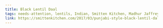 ```yaml
---
title: Black Lentil Daal
tags: needs-attention, lentils, Indian, Smitten Kitchen, Madhur Jaffrey
link: https://smittenkitchen.com/2017/03/punjabi-style-black-lentil-dal/
---
```


